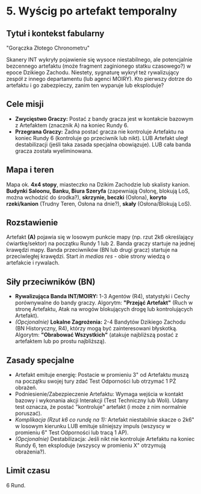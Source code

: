 # 5. Wyścig po artefakt temporalny

## Tytuł i kontekst fabularny

"Gorączka Złotego Chronometru"

Skanery INT wykryły pojawienie się wysoce niestabilnego, ale potencjalnie bezcennego artefaktu (może fragment zaginionego statku czasowego?) w epoce Dzikiego Zachodu. Niestety, sygnaturę wykrył też rywalizujący zespół z innego departamentu (lub agenci MOIRY). Kto pierwszy dotrze do artefaktu i go zabezpieczy, zanim ten wyparuje lub eksploduje?

## Cele misji

* **Zwycięstwo Graczy:** Postać z bandy gracza jest w kontakcie bazowym z Artefaktem (znacznik A) na koniec Rundy 6.
* **Przegrana Graczy:** Żadna postać gracza nie kontroluje Artefaktu na koniec Rundy 6 (kontroluje go przeciwnik lub nikt). LUB Artefakt uległ destabilizacji (jeśli taka zasada specjalna obowiązuje). LUB cała banda gracza została wyeliminowana.

## Mapa i teren

Mapa ok. **4x4 stopy**, miasteczko na Dzikim Zachodzie lub skalisty kanion. **Budynki Saloonu, Banku, Biura Szeryfa** (zapewniają Osłonę, blokują LoS, można wchodzić do środka?), **skrzynie, beczki** (Osłona), **koryto rzeki/kanion** (Trudny Teren, Osłona na dnie?), **skały** (Osłona/Blokują LoS).

## Rozstawienie

Artefakt **(A)** pojawia się w losowym punkcie mapy (np. rzut 2k6 określający ćwiartkę/sektor) na początku Rundy 1 lub 2. Banda graczy startuje na jednej krawędzi mapy. Banda przeciwników (BN lub drugi gracz) startuje na przeciwległej krawędzi. Start *in medias res* - obie strony wiedzą o artefakcie i rywalach.

## Siły przeciwników (BN)

* **Rywalizująca Banda INT/MOIRY:** 1-3 Agentów (R4), statystyki i Cechy porównywalne do bandy graczy. Algorytm: **"Przejąć Artefakt"** (Ruch w stronę Artefaktu, Atak na wrogów blokujących drogę lub kontrolujących Artefakt).
* *(Opcjonalnie)* **Lokalne Zagrożenia:** 2-4 Bandytów Dzikiego Zachodu (BN Historyczny, R4), którzy mogą być zainteresowani błyskotką. Algorytm: **"Obrabować Wszystkich"** (atakuje najbliższą postać z artefaktem lub po prostu najbliższą).

## Zasady specjalne

* Artefakt emituje energię: Postacie w promieniu 3" od Artefaktu muszą na początku swojej tury zdać Test Odporności lub otrzymać 1 PŻ obrażeń.
* Podniesienie/Zabezpieczenie Artefaktu: Wymaga wejścia w kontakt bazowy i wykonania akcji Interakcji (Test Techniczny lub Woli). Udany test oznacza, że postać "kontroluje" artefakt (i może z nim normalnie poruszać).
* *Komplikacja (Rzut k6 co rundę na 1):* Artefakt niestabilnie skacze o 2k6" w losowym kierunku LUB emituje silniejszy impuls (wszyscy w promieniu 6" Test Odporności lub tracą 1 AP).
* *(Opcjonalnie)* Destabilizacja: Jeśli nikt nie kontroluje Artefaktu na koniec Rundy 6, ten eksploduje (wszyscy w promieniu X" otrzymują obrażenia?).

## Limit czasu

6 Rund.
